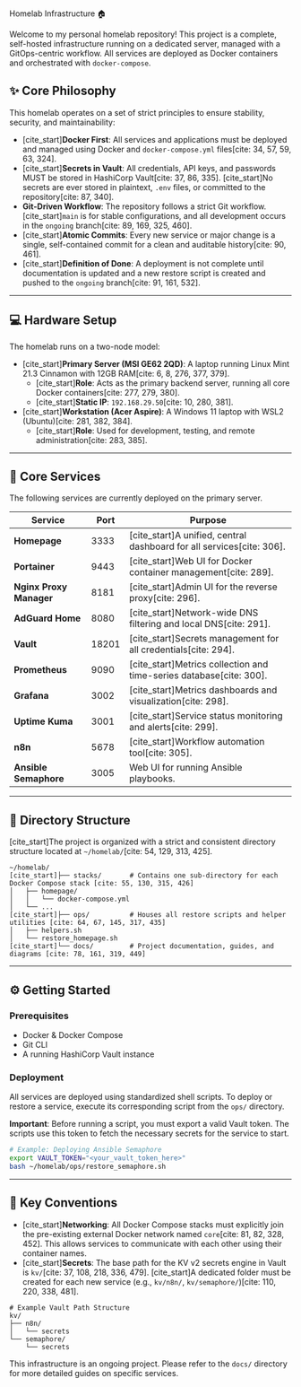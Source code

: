 Homelab Infrastructure 🏠

Welcome to my personal homelab repository! This project is a complete, self-hosted infrastructure running on a dedicated server, managed with a GitOps-centric workflow. All services are deployed as Docker containers and orchestrated with `docker-compose`.

## ✨ Core Philosophy

This homelab operates on a set of strict principles to ensure stability, security, and maintainability:

* [cite_start]**Docker First**: All services and applications must be deployed and managed using Docker and `docker-compose.yml` files[cite: 34, 57, 59, 63, 324].
* [cite_start]**Secrets in Vault**: All credentials, API keys, and passwords MUST be stored in HashiCorp Vault[cite: 37, 86, 335]. [cite_start]No secrets are ever stored in plaintext, `.env` files, or committed to the repository[cite: 87, 340].
* **Git-Driven Workflow**: The repository follows a strict Git workflow. [cite_start]`main` is for stable configurations, and all development occurs in the `ongoing` branch[cite: 89, 169, 325, 460].
* [cite_start]**Atomic Commits**: Every new service or major change is a single, self-contained commit for a clean and auditable history[cite: 90, 461].
* [cite_start]**Definition of Done**: A deployment is not complete until documentation is updated and a new restore script is created and pushed to the `ongoing` branch[cite: 91, 161, 532].

---

## 💻 Hardware Setup

The homelab runs on a two-node model:

* [cite_start]**Primary Server (MSI GE62 2QD)**: A laptop running Linux Mint 21.3 Cinnamon with 12GB RAM[cite: 6, 8, 276, 377, 379].
    * [cite_start]**Role**: Acts as the primary backend server, running all core Docker containers[cite: 277, 279, 380].
    * [cite_start]**Static IP**: `192.168.29.50`[cite: 10, 280, 381].
* [cite_start]**Workstation (Acer Aspire)**: A Windows 11 laptop with WSL2 (Ubuntu)[cite: 281, 382, 384].
    * [cite_start]**Role**: Used for development, testing, and remote administration[cite: 283, 385].

---

## 🚀 Core Services

The following services are currently deployed on the primary server.

| Service               | Port  | Purpose                                             |
| --------------------- | ----- | --------------------------------------------------- |
| **Homepage** | 3333  | [cite_start]A unified, central dashboard for all services[cite: 306].      |
| **Portainer** | 9443  | [cite_start]Web UI for Docker container management[cite: 289].         |
| **Nginx Proxy Manager** | 8181  | [cite_start]Admin UI for the reverse proxy[cite: 296].               |
| **AdGuard Home** | 8080  | [cite_start]Network-wide DNS filtering and local DNS[cite: 291].         |
| **Vault** | 18201 | [cite_start]Secrets management for all credentials[cite: 294].          |
| **Prometheus** | 9090  | [cite_start]Metrics collection and time-series database[cite: 300].      |
| **Grafana** | 3002  | [cite_start]Metrics dashboards and visualization[cite: 298].           |
| **Uptime Kuma** | 3001  | [cite_start]Service status monitoring and alerts[cite: 299].        |
| **n8n** | 5678  | [cite_start]Workflow automation tool[cite: 305].                     |
| **Ansible Semaphore** | 3005  | Web UI for running Ansible playbooks.                 |

---

## 📁 Directory Structure

[cite_start]The project is organized with a strict and consistent directory structure located at `~/homelab/`[cite: 54, 129, 313, 425].

```
~/homelab/
[cite_start]├── stacks/       # Contains one sub-directory for each Docker Compose stack [cite: 55, 130, 315, 426]
│   ├── homepage/
│   │   └── docker-compose.yml
│   └── ...
[cite_start]├── ops/          # Houses all restore scripts and helper utilities [cite: 64, 67, 145, 317, 435]
│   ├── helpers.sh
│   └── restore_homepage.sh
[cite_start]└── docs/         # Project documentation, guides, and diagrams [cite: 78, 161, 319, 449]
```

---

## ⚙️ Getting Started

### Prerequisites

* Docker & Docker Compose
* Git CLI
* A running HashiCorp Vault instance

### Deployment

All services are deployed using standardized shell scripts. To deploy or restore a service, execute its corresponding script from the `ops/` directory.

**Important**: Before running a script, you must export a valid Vault token. The scripts use this token to fetch the necessary secrets for the service to start.

```bash
# Example: Deploying Ansible Semaphore
export VAULT_TOKEN="<your_vault_token_here>"
bash ~/homelab/ops/restore_semaphore.sh
```

---

## 📜 Key Conventions

* [cite_start]**Networking**: All Docker Compose stacks must explicitly join the pre-existing external Docker network named `core`[cite: 81, 82, 328, 452]. This allows services to communicate with each other using their container names.
* [cite_start]**Secrets**: The base path for the KV v2 secrets engine in Vault is `kv/`[cite: 37, 108, 218, 336, 479]. [cite_start]A dedicated folder must be created for each new service (e.g., `kv/n8n/`, `kv/semaphore/`)[cite: 110, 220, 338, 481].

```
# Example Vault Path Structure
kv/
├── n8n/
│   └── secrets
└── semaphore/
    └── secrets
```

This infrastructure is an ongoing project. Please refer to the `docs/` directory for more detailed guides on specific services.
